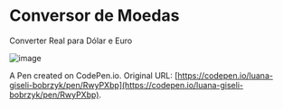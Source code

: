 # Conversor de Moedas

Converter Real para Dólar e Euro

![image](https://user-images.githubusercontent.com/86742120/219816057-f4bf1a68-dad3-4d6e-af98-c158c4cda703.png)

A Pen created on CodePen.io. Original URL: [https://codepen.io/luana-giseli-bobrzyk/pen/RwyPXbp](https://codepen.io/luana-giseli-bobrzyk/pen/RwyPXbp).
